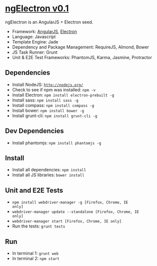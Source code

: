 # [ngElectron v0.1](http://shojib.github.io/ngElectron)

ngElectron is an AngularJS + Electron seed.

+ Framework: [AngularJS](https://angularjs.org/), [Electron](http://electron.atom.io/)
+ Language: Javascript
+ Template Engine: Jade
+ Dependency and Package Management: RequireJS, Almond, Bower
+ JS Task Runner: Grunt
+ Unit & E2E Test Frameworks: PhantomJS, Karma, Jasmine, Protractor

## Dependencies
+ Install NodeJS: <code>http://nodejs.org/</code>
+ Check to see if npm was installed: <code>npm -v</code>
+ Install Electron: <code>npm install electron-prebuilt -g</code>
+ Install sass: <code>npm install sass -g</code>
+ Install compass: <code>npm install compass -g</code>
+ Install bower: <code>npm install bower -g</code>
+ Install grunt-cli: <code>npm install grunt-cli -g</code>

## Dev Dependencies
+ Install phantomjs: <code>npm install phantomjs -g</code>

## Install
+ Install all dependencies: <code>npm install</code>
+ Install all JS libraries: <code>bower install</code>

## Unit and E2E Tests
+ <code>npm install webdriver-manager -g [Firefox, Chrome, IE only]</code>
+ <code>webdriver-manager update --standalone [Firefox, Chrome, IE only]</code>
+ <code>webdriver-manager start [Firefox, Chrome, IE only]</code>
+ Run the tests: <code>grunt tests</code>

## Run
+ In terminal 1: <code>grunt web</code>
+ In terminal 2: <code>npm start</code>

